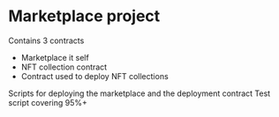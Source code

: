 # Marketplace project

Contains 3 contracts
- Marketplace it self
- NFT collection contract
- Contract used to deploy NFT collections 

Scripts for deploying the marketplace and the deployment contract
Test script covering 95%+

